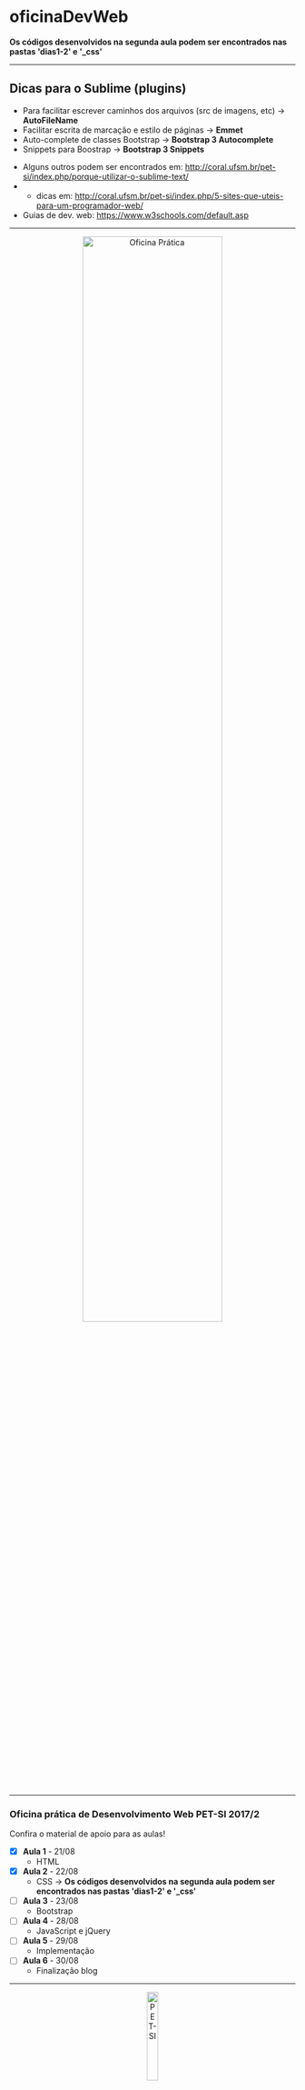# oficinaDevWeb

**Os códigos desenvolvidos na segunda aula podem ser encontrados nas pastas 'dias1-2' e '_css'**

-----------------------------------------------------------------
## Dicas para o Sublime (plugins)
- Para facilitar escrever caminhos dos arquivos (src de imagens, etc) -> **AutoFileName**
- Facilitar escrita de marcação e estilo de páginas -> **Emmet**
- Auto-complete de classes Bootstrap -> **Bootstrap 3 Autocomplete**
- Snippets para Boostrap -> **Bootstrap 3 Snippets**

* Alguns outros podem ser encontrados em: http://coral.ufsm.br/pet-si/index.php/porque-utilizar-o-sublime-text/
* + dicas em: http://coral.ufsm.br/pet-si/index.php/5-sites-que-uteis-para-um-programador-web/
* Guias de dev. web: https://www.w3schools.com/default.asp
-----------------------------------------------------------------
<p align="center">
<img src="https://github.com/rwfazul/oficinaDevWeb/blob/master/_imagens/divulgacao.png" width="70%" height="70%" alt="Oficina Prática" title="Oficina Prática">
</p>

-----------------------------------------------------------------
### Oficina prática de Desenvolvimento Web PET-SI 2017/2

Confira o material de apoio para as aulas!

- [X] **Aula 1** - 21/08 
	+ HTML 
- [X] **Aula 2** - 22/08
	+ CSS  -> **Os códigos desenvolvidos na segunda aula podem ser encontrados nas pastas 'dias1-2' e '_css'**
- [ ] **Aula 3** - 23/08 
	+ Bootstrap
- [ ] **Aula 4** - 28/08
	+ JavaScript e jQuery
- [ ] **Aula 5** - 29/08
	+ Implementação
- [ ] **Aula 6** - 30/08
	+ Finalização blog

-----------------------------------------------------------------
<p align="center">
<img src="https://github.com/rwfazul/oficinaDevWeb/blob/master/_imagens/logo.png" width="20%" height="20%" alt="PET-SI" title="PET-SI">
</p>
<p align="right">
2017/2 PET-SI
</p>


